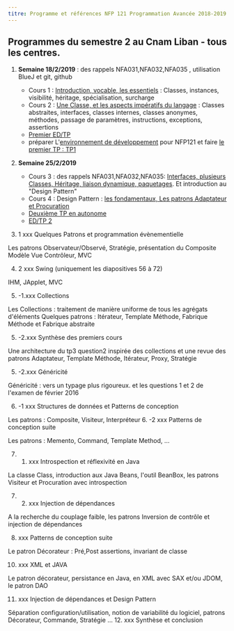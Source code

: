 ```yaml
---
titre: Programme et références NFP 121 Programmation Avancée 2018-2019
---
```

 
## Programmes du semestre 2 au Cnam Liban - tous les centres.

1. **Semaine 18/2/2019** : des rappels NFA031,NFA032,NFA035 , utilisation BlueJ et git, github
    * Cours 1 : [Introduction, vocable, les essentiels](https://nfp121.page.link/1) : Classes, instances, visibilité, héritage, spécialisation, surcharge 
    * Cours 2 : [Une Classe, et les aspects impératifs du langage](https://nfp121.page.link/2) : Classes abstraites, interfaces, classes internes, classes anonymes,
méthodes, passage de paramètres, instructions, exceptions, assertions
   * [Premier ED/TP](/NFP121/ED/ed1/)
    * préparer L'[environnement de développement](/NFP121/TP/tp0/) pour NFP121 et faire [le premier TP : TP1](/nfp121.tp1/tp1/tp1)
 

3.  **Semaine 25/2/2019**
    * Cours 3 : des rappels NFA031,NFA032,NFA035: [Interfaces, plusieurs Classes, Héritage, liaison dynamique, paquetages](https://nfp121.page.link/3). Et  introduction au "Design Pattern" 
    * Cours 4 : Design Pattern : [les fondamentaux, Les patrons Adaptateur et Procuration](https://nfp121.page.link/4)
    * [Deuxième TP en autonome]()
    * [ED/TP 2]()

4. 1 xxx Quelques Patrons et programmation évènementielle

Les patrons Observateur/Observé, Stratégie, présentation du Composite
Modèle Vue Contrôleur, MVC

4. 2 xxx Swing (uniquement les diapositives 56 à 72)

IHM, JApplet, MVC

5. -1.xxx Collections

Les Collections : traitement de manière uniforme de tous les agrégats d'éléments
Quelques patrons : Itérateur, Template Méthode, Fabrique Méthode et Fabrique abstraite

5. -2.xxx Synthèse des premiers cours

Une architecture du tp3 question2 inspirée des collections et une revue des patrons  Adaptateur, Template Méthode, Itérateur, Proxy, Stratégie

5. -2.xxx Généricité 

Généricité : vers un typage plus rigoureux. et les questions 1 et 2 de l'examen de février 2016

6. -1 xxx Structures de données et Patterns de conception

Les patrons : Composite, Visiteur, Interpréteur 
6. -2  xxx Patterns de conception suite

Les patrons : Memento, Command, Template Method, ...

7. 1.  xxx Introspection et réflexivité en Java

La classe Class, introduction aux  Java Beans, l'outil BeanBox, les patrons Visiteur et Procuration avec introspection

7. 2.  xxx Injection de dépendances

A la recherche du couplage faible, les patrons Inversion de contrôle et injection de dépendances

8.    xxx Patterns de conception suite

Le patron Décorateur : Pré,Post assertions, invariant de classe


10.   xxx XML et JAVA

Le patron décorateur, persistance en Java, en XML avec SAX et/ou JDOM, le patron DAO

11.   xxx  Injection de dépendances et Design Pattern

Séparation configuration/utilisation, notion de variabilité du logiciel, patrons Décorateur, Commande, Stratégie ...
12.  xxx  Synthèse et conclusion